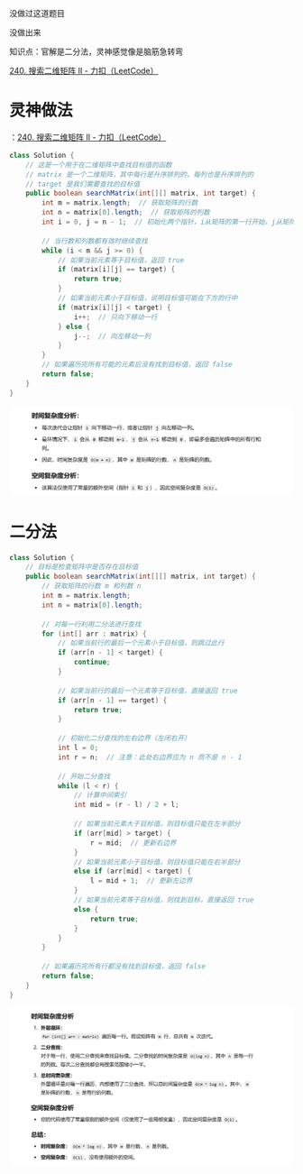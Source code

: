 



没做过这道题目



没做出来



知识点：官解是二分法，灵神感觉像是脑筋急转弯



[240. 搜索二维矩阵 II - 力扣（LeetCode）](https://leetcode.cn/problems/search-a-2d-matrix-ii/description/?envType=study-plan-v2&envId=top-100-liked)







# 灵神做法

：[240. 搜索二维矩阵 II - 力扣（LeetCode）](https://leetcode.cn/problems/search-a-2d-matrix-ii/solutions/2783938/tu-jie-pai-chu-fa-yi-tu-miao-dong-python-kytg/?envType=study-plan-v2&envId=top-100-liked)



```java
class Solution {
    // 这是一个用于在二维矩阵中查找目标值的函数
    // matrix 是一个二维矩阵，其中每行是升序排列的，每列也是升序排列的
    // target 是我们需要查找的目标值
    public boolean searchMatrix(int[][] matrix, int target) {
        int m = matrix.length;  // 获取矩阵的行数
        int n = matrix[0].length;  // 获取矩阵的列数
        int i = 0, j = n - 1;  // 初始化两个指针，i从矩阵的第一行开始，j从矩阵的最后一列开始

        // 当行数和列数都有效时继续查找
        while (i < m && j >= 0) {
            // 如果当前元素等于目标值，返回 true
            if (matrix[i][j] == target) {
                return true;
            }
            // 如果当前元素小于目标值，说明目标值可能在下方的行中
            if (matrix[i][j] < target) {
                i++;  // 只向下移动一行
            } else {
                j--;  // 向左移动一列
            }
        }
        // 如果遍历完所有可能的元素后没有找到目标值，返回 false
        return false;
    }
}

```

![{454AF781-53B2-4823-9578-9321AA9B15DC}](assets/{454AF781-53B2-4823-9578-9321AA9B15DC}.png)







# 二分法





```java
class Solution {
    // 目标是检查矩阵中是否存在目标值
    public boolean searchMatrix(int[][] matrix, int target) {
        // 获取矩阵的行数 m 和列数 n
        int m = matrix.length;
        int n = matrix[0].length;
        
        // 对每一行利用二分法进行查找
        for (int[] arr : matrix) {
            // 如果当前行的最后一个元素小于目标值，则跳过此行
            if (arr[n - 1] < target) {
                continue;
            }

            // 如果当前行的最后一个元素等于目标值，直接返回 true
            if (arr[n - 1] == target) {
                return true;
            }

            // 初始化二分查找的左右边界（左闭右开）
            int l = 0;
            int r = n;  // 注意：此处右边界应为 n 而不是 n - 1

            // 开始二分查找
            while (l < r) {
                // 计算中间索引
                int mid = (r - l) / 2 + l;

                // 如果当前元素大于目标值，则目标值只能在左半部分
                if (arr[mid] > target) {
                    r = mid;  // 更新右边界
                }
                // 如果当前元素小于目标值，则目标值只能在右半部分
                else if (arr[mid] < target) {
                    l = mid + 1;  // 更新左边界
                }
                // 如果当前元素等于目标值，则找到目标，直接返回 true
                else {
                    return true;
                }
            }
        }

        // 如果遍历完所有行都没有找到目标值，返回 false
        return false;
    }
}

```



![{AD040E46-27EA-43D4-AD75-3DAB0EE8E116}](assets/{AD040E46-27EA-43D4-AD75-3DAB0EE8E116}.png)
